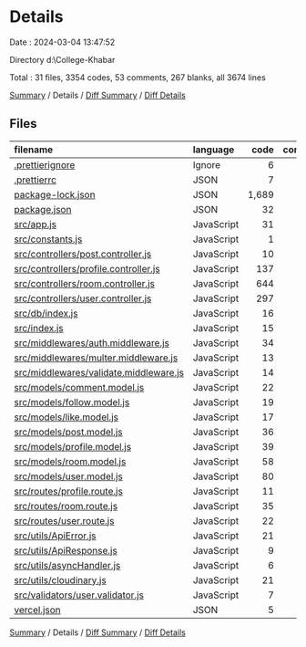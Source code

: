 # Details

Date : 2024-03-04 13:47:52

Directory d:\\College-Khabar

Total : 31 files,  3354 codes, 53 comments, 267 blanks, all 3674 lines

[Summary](results.md) / Details / [Diff Summary](diff.md) / [Diff Details](diff-details.md)

## Files
| filename | language | code | comment | blank | total |
| :--- | :--- | ---: | ---: | ---: | ---: |
| [.prettierignore](/.prettierignore) | Ignore | 6 | 0 | 1 | 7 |
| [.prettierrc](/.prettierrc) | JSON | 7 | 0 | 0 | 7 |
| [package-lock.json](/package-lock.json) | JSON | 1,689 | 0 | 1 | 1,690 |
| [package.json](/package.json) | JSON | 32 | 0 | 1 | 33 |
| [src/app.js](/src/app.js) | JavaScript | 31 | 3 | 8 | 42 |
| [src/constants.js](/src/constants.js) | JavaScript | 1 | 0 | 1 | 2 |
| [src/controllers/post.controller.js](/src/controllers/post.controller.js) | JavaScript | 10 | 0 | 8 | 18 |
| [src/controllers/profile.controller.js](/src/controllers/profile.controller.js) | JavaScript | 137 | 2 | 21 | 160 |
| [src/controllers/room.controller.js](/src/controllers/room.controller.js) | JavaScript | 644 | 15 | 67 | 726 |
| [src/controllers/user.controller.js](/src/controllers/user.controller.js) | JavaScript | 297 | 19 | 68 | 384 |
| [src/db/index.js](/src/db/index.js) | JavaScript | 16 | 0 | 4 | 20 |
| [src/index.js](/src/index.js) | JavaScript | 15 | 0 | 2 | 17 |
| [src/middlewares/auth.middleware.js](/src/middlewares/auth.middleware.js) | JavaScript | 34 | 8 | 14 | 56 |
| [src/middlewares/multer.middleware.js](/src/middlewares/multer.middleware.js) | JavaScript | 13 | 0 | 3 | 16 |
| [src/middlewares/validate.middleware.js](/src/middlewares/validate.middleware.js) | JavaScript | 14 | 0 | 3 | 17 |
| [src/models/comment.model.js](/src/models/comment.model.js) | JavaScript | 22 | 0 | 3 | 25 |
| [src/models/follow.model.js](/src/models/follow.model.js) | JavaScript | 19 | 0 | 3 | 22 |
| [src/models/like.model.js](/src/models/like.model.js) | JavaScript | 17 | 0 | 3 | 20 |
| [src/models/post.model.js](/src/models/post.model.js) | JavaScript | 36 | 1 | 5 | 42 |
| [src/models/profile.model.js](/src/models/profile.model.js) | JavaScript | 39 | 0 | 4 | 43 |
| [src/models/room.model.js](/src/models/room.model.js) | JavaScript | 58 | 0 | 5 | 63 |
| [src/models/user.model.js](/src/models/user.model.js) | JavaScript | 80 | 0 | 7 | 87 |
| [src/routes/profile.route.js](/src/routes/profile.route.js) | JavaScript | 11 | 0 | 5 | 16 |
| [src/routes/room.route.js](/src/routes/room.route.js) | JavaScript | 35 | 1 | 11 | 47 |
| [src/routes/user.route.js](/src/routes/user.route.js) | JavaScript | 22 | 1 | 4 | 27 |
| [src/utils/ApiError.js](/src/utils/ApiError.js) | JavaScript | 21 | 0 | 3 | 24 |
| [src/utils/ApiResponse.js](/src/utils/ApiResponse.js) | JavaScript | 9 | 0 | 1 | 10 |
| [src/utils/asyncHandler.js](/src/utils/asyncHandler.js) | JavaScript | 6 | 0 | 2 | 8 |
| [src/utils/cloudinary.js](/src/utils/cloudinary.js) | JavaScript | 21 | 3 | 4 | 28 |
| [src/validators/user.validator.js](/src/validators/user.validator.js) | JavaScript | 7 | 0 | 4 | 11 |
| [vercel.json](/vercel.json) | JSON | 5 | 0 | 1 | 6 |

[Summary](results.md) / Details / [Diff Summary](diff.md) / [Diff Details](diff-details.md)